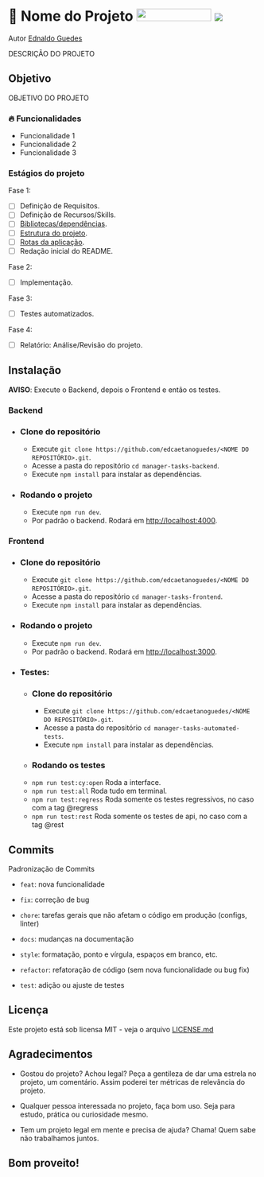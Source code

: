 <h1>🍕 Nome do Projeto
    <img src=" https://img.shields.io/badge/EM CONSTRUÇÃO-00FF00" width="150" height="25" />
    <img src="https://visitor-badge.laobi.icu/badge?page_id=NOME DO REPOSITORIO&" />
</h1>

Autor [Ednaldo Guedes](https://github.com/edcaetanoguedes)

DESCRIÇÃO DO PROJETO

## Objetivo

OBJETIVO DO PROJETO

### 🔥 Funcionalidades

- Funcionalidade 1
- Funcionalidade 2
- Funcionalidade 3

### Estágios do projeto

Fase 1:
- [ ] Definição de Requisitos.
- [ ] Definição de Recursos/Skills.
- [ ] [Bibliotecas/dependências](./docs/dependencies.md).
- [ ] [Estrutura do projeto](./docs/structure/project.md).
- [ ] [Rotas da aplicação](./docs/structure/routes.md).
- [ ] Redação inicial do README.

Fase 2:
- [ ] Implementação.

Fase 3:
- [ ] Testes automatizados.

Fase 4:
- [ ] Relatório: Análise/Revisão do projeto.

## Instalação

**AVISO**: Execute o Backend, depois o Frontend e então os testes.

### Backend
- ### Clone do repositório
  - Execute `git clone https://github.com/edcaetanoguedes/<NOME DO REPOSITÓRIO>.git`.
  - Acesse a pasta do repositório `cd manager-tasks-backend`.
  - Execute `npm install` para instalar as dependências.
- ### Rodando o projeto
  - Execute `npm run dev`.
  - Por padrão o backend. Rodará em [http://localhost:4000](http://localhost:4000).

### Frontend
- ### Clone do repositório 
  - Execute `git clone https://github.com/edcaetanoguedes/<NOME DO REPOSITÓRIO>.git`.
  - Acesse a pasta do repositório `cd manager-tasks-frontend`.
  - Execute `npm install` para instalar as dependências.
- ### Rodando o projeto
  - Execute `npm run dev`.
  - Por padrão o backend. Rodará em [http://localhost:3000](http://localhost:3000).

- ### Testes:
  - ### Clone do repositório 
    - Execute `git clone https://github.com/edcaetanoguedes/<NOME DO REPOSITÓRIO>.git`.
    - Acesse a pasta do repositório `cd manager-tasks-automated-tests`.  
    - Execute `npm install` para instalar as dependências.
  - ### Rodando os testes
  - `npm run test:cy:open` Roda a interface.
  - `npm run test:all` Roda tudo em terminal.
  - `npm run test:regress` Roda somente os testes regressivos, no caso com a tag @regress
  - `npm run test:rest` Roda somente os testes de api, no caso com a tag @rest

## Commits
Padronização de Commits

- `feat`: nova funcionalidade

- `fix`: correção de bug

- `chore`: tarefas gerais que não afetam o código em produção (configs, linter)

- `docs`: mudanças na documentação

- `style`: formatação, ponto e vírgula, espaços em branco, etc.

- `refactor`: refatoração de código (sem nova funcionalidade ou bug fix)

- `test`: adição ou ajuste de testes

## Licença

Este projeto está sob licensa MIT - veja o arquivo [LICENSE.md](https://github.com/edcaetanoguedes/NOME_DO_REPOSITÓRIO/license)

## Agradecimentos

- Gostou do projeto? Achou legal? Peça a gentileza de dar uma estrela no projeto, um comentário. Assim poderei ter
métricas de relevância do projeto.

- Qualquer pessoa interessada no projeto, faça bom uso. Seja para estudo, prática ou curiosidade mesmo.

- Tem um projeto legal em mente e precisa de ajuda? Chama! Quem sabe não trabalhamos juntos.

## Bom proveito!